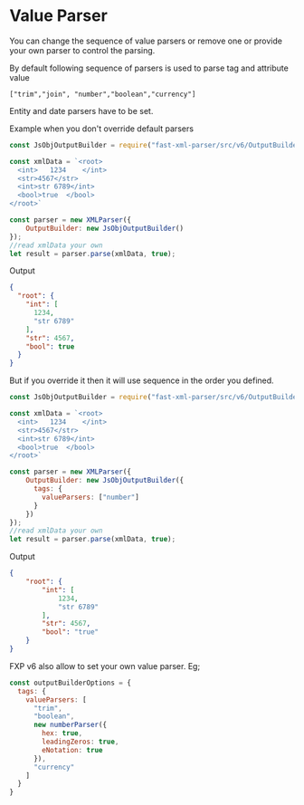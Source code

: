 # Value Parser
You can change the sequence of value parsers or remove one or provide your own parser to control the parsing.

By default following sequence of parsers is used to parse tag and attribute value

```
["trim","join", "number","boolean","currency"]
```

Entity and date parsers have to be set.

Example when you don't override default parsers

```js
const JsObjOutputBuilder = require("fast-xml-parser/src/v6/OutputBuilders/JsObjBuilder");

const xmlData = `<root>
  <int>   1234    </int>
  <str>4567</str>
  <int>str 6789</int>
  <bool>true  </bool>
</root>`

const parser = new XMLParser({
    OutputBuilder: new JsObjOutputBuilder()
});
//read xmlData your own 
let result = parser.parse(xmlData, true);
```
Output
```json
{
  "root": {
    "int": [
      1234,
      "str 6789"
    ],
    "str": 4567,
    "bool": true
  }
}
```

But if you override it then it will use sequence in the order you defined.

```js
const JsObjOutputBuilder = require("fast-xml-parser/src/v6/OutputBuilders/JsObjBuilder");

const xmlData = `<root>
  <int>   1234    </int>
  <str>4567</str>
  <int>str 6789</int>
  <bool>true  </bool>
</root>`

const parser = new XMLParser({
    OutputBuilder: new JsObjOutputBuilder({
      tags: {
        valueParsers: ["number"]
      }
    })
});
//read xmlData your own 
let result = parser.parse(xmlData, true);
```

Output
```json
{
    "root": {
        "int": [
            1234,
            "str 6789"
        ],
        "str": 4567,
        "bool": "true"
    }
}
```

FXP v6 also allow to set your own value parser. Eg;

```js
const outputBuilderOptions = {
  tags: {
    valueParsers: [
      "trim",
      "boolean",
      new numberParser({
        hex: true,
        leadingZeros: true,
        eNotation: true
      }),
      "currency"
    ]
  }
}
```
